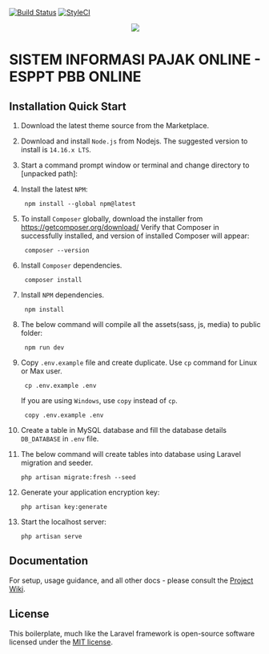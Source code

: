 [![Build Status](https://travis-ci.com/hansenmakangiras/simpad-livewire.svg?branch=master)](https://travis-ci.com/hansenmakangiras/simpad-livewire)
[![StyleCI](https://github.styleci.io/repos/401698680/shield?branch=main)](https://github.styleci.io/repos/401698680)

<p align="center"><img src="https://laravel.com/assets/img/components/logo-laravel.svg"></p>

# SISTEM INFORMASI PAJAK ONLINE - ESPPT PBB ONLINE

## Installation Quick Start

1. Download the latest theme source from the Marketplace.


2. Download and install `Node.js` from Nodejs. The suggested version to install is `14.16.x LTS`.


3. Start a command prompt window or terminal and change directory to [unpacked path]:


4. Install the latest `NPM`:
   
        npm install --global npm@latest


5. To install `Composer` globally, download the installer from https://getcomposer.org/download/ Verify that Composer in successfully installed, and version of installed Composer will appear:
   
        composer --version


6. Install `Composer` dependencies.
   
        composer install


7. Install `NPM` dependencies.
   
        npm install


8. The below command will compile all the assets(sass, js, media) to public folder:
   
        npm run dev


9. Copy `.env.example` file and create duplicate. Use `cp` command for Linux or Max user.

        cp .env.example .env

    If you are using `Windows`, use `copy` instead of `cp`.
   
        copy .env.example .env
   

10. Create a table in MySQL database and fill the database details `DB_DATABASE` in `.env` file.


12. The below command will create tables into database using Laravel migration and seeder.

        php artisan migrate:fresh --seed


13. Generate your application encryption key:

        php artisan key:generate


14. Start the localhost server:
    
        php artisan serve

## Documentation
For setup, usage guidance, and all other docs - please consult the [Project Wiki](https://github.com/hansenmakangiras/pajak-online/wiki).

## License

This boilerplate, much like the Laravel framework is open-source software licensed under the [MIT license](https://opensource.org/licenses/MIT).


